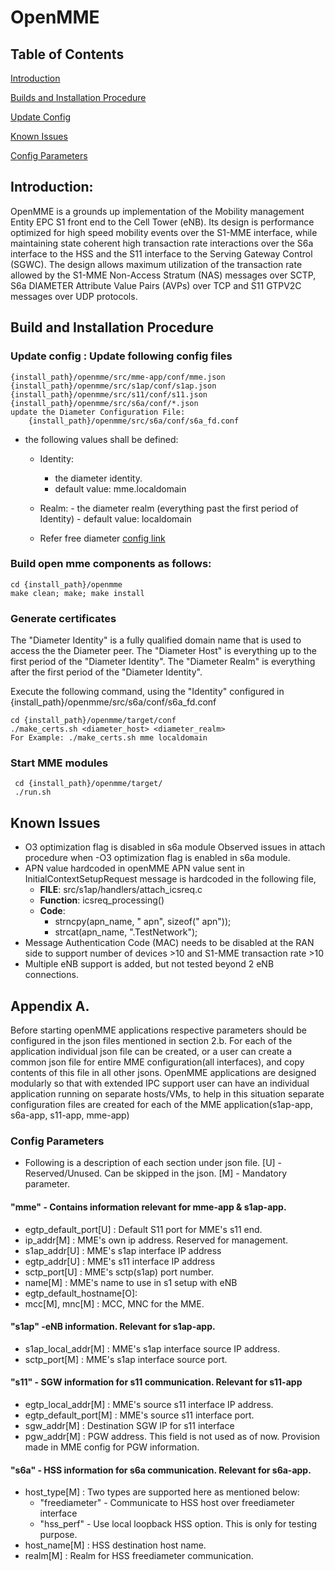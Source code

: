 # OpenMME
## Table of Contents
[Introduction](#introduction)

[Builds and Installation Procedure](#build-and-installation-procedure)

[Update Config](#update-config)

[Known Issues](#known-issues)

[Config Parameters](#config-parameters)

## Introduction:
OpenMME is a grounds up implementation of the Mobility management Entity EPC S1 front end to the Cell Tower (eNB). Its design is performance optimized for high speed mobility events over the S1-MME interface, while maintaining state coherent high transaction rate interactions over the S6a interface to the HSS and the S11 interface to the Serving Gateway Control (SGWC). The design allows maximum utilization of the transaction rate allowed by the S1-MME Non-Access Stratum (NAS) messages over SCTP, S6a DIAMETER Attribute Value Pairs (AVPs) over TCP and S11 GTPV2C messages over UDP protocols.

## Build and Installation Procedure
### Update config : Update following config files
    {install_path}/openmme/src/mme-app/conf/mme.json
    {install_path}/openmme/src/s1ap/conf/s1ap.json
    {install_path}/openmme/src/s11/conf/s11.json
    {install_path}/openmme/src/s6a/conf/*.json
    update the Diameter Configuration File:
        {install_path}/openmme/src/s6a/conf/s6a_fd.conf
       
- the following values shall be defined:
   - Identity:  
      - the diameter identity.
      - default value: mme.localdomain
   - Realm:
          - the diameter realm (everything past the first period of Identity)
          - default value: localdomain
          
  - Refer free diameter  [config link](http://www.freediameter.net/trac/wiki/Configuration) 

### Build open mme components as follows:
    cd {install_path}/openmme
    make clean; make; make install

### Generate certificates   
The "Diameter Identity" is a fully qualified domain name that is used to access the the Diameter peer. The "Diameter Host" is everything up to the first period of the "Diameter Identity". The  "Diameter Realm" is everything after the first period of the "Diameter Identity".

Execute the following command, using the "Identity" configured in        {install_path}/openmme/src/s6a/conf/s6a_fd.conf

    cd {install_path}/openmme/target/conf
    ./make_certs.sh <diameter_host> <diameter_realm>
    For Example: ./make_certs.sh mme localdomain

   ### Start MME modules
     cd {install_path}/openmme/target/
     ./run.sh

## Known Issues
- O3 optimization flag is disabled in s6a module Observed issues in attach procedure when -O3 optimization flag is enabled in s6a module.
 - APN value hardcoded in openMME  APN value sent in InitialContextSetupRequest message is hardcoded in the  following file,
   - **FILE**: src/s1ap/handlers/attach_icsreq.c
   - **Function**: icsreq_processing()
   - **Code**:
     - strncpy(apn_name, " apn", sizeof(" apn"));
     - strcat(apn_name, ".TestNetwork");
- Message Authentication Code (MAC) needs to be disabled at the RAN side to support number of devices >10 and S1-MME transaction rate >10
- Multiple eNB support is added, but not tested beyond 2 eNB connections.

## Appendix A.
Before starting openMME applications respective parameters should be  configured in the json files mentioned in section 2.b. For each of the application individual json file can be created, or a user can create a common json file for entire MME configuration(all interfaces), and copy contents of this file in all other jsons.
	OpenMME applications are designed modularly so that with extended IPC support user can have an individual application running on separate hosts/VMs, to help in this situation separate configuration files are created for each of the MME application(s1ap-app, s6a-app, s11-app, mme-app)

### Config Parameters
- Following is a description of each section under json file.
	[U] - Reserved/Unused. Can be skipped in the json.
	[M] - Mandatory parameter.

#### "mme" - Contains information relevant for mme-app & s1ap-app.
  - egtp_default_port[U] : Default S11 port for MME's s11 end.
  - ip_addr[M] : MME's own ip address. Reserved for management.
  - s1ap_addr[U] : MME's s1ap interface IP address
  - egtp_addr[U] : MME's s11 interface IP address
  - sctp_port[U] : MME's sctp(s1ap) port number.
  - name[M] : MME's name to use in s1 setup with eNB
  - egtp_default_hostname[O]:
  - mcc[M], mnc[M] : MCC, MNC for the MME.

#### "s1ap" -eNB information. Relevant for s1ap-app.
- s1ap_local_addr[M] : MME's s1ap interface source IP address.
- sctp_port[M] : MME's s1ap interface source port.

#### "s11" - SGW information for s11 communication. Relevant for s11-app  
- egtp_local_addr[M] : MME's source s11 interface IP address.
- egtp_default_port[M] : MME's source s11 interface port.
- sgw_addr[M] : Destination SGW IP for s11 interface
- pgw_addr[M] : PGW address. This field is not used as of now. Provision made in MME config for PGW information.

#### "s6a" - HSS information for s6a communication. Relevant for s6a-app.
- host_type[M] : Two types are supported here as mentioned below:
  - "freediameter" - Communicate to HSS host over freediameter interface
  - "hss_perf" - Use local loopback HSS option. This is only for testing purpose.
- host_name[M] : HSS destination host name.
- realm[M] : Realm for HSS freediameter communication.

